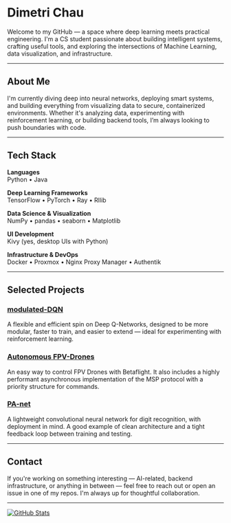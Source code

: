 # Dimetri Chau

Welcome to my GitHub — a space where deep learning meets practical engineering. I'm a CS student passionate about building intelligent systems, crafting useful tools, and exploring the intersections of Machine Learning, data visualization, and infrastructure.

---

## About Me

I'm currently diving deep into neural networks, deploying smart systems, and building everything from visualizing data to secure, containerized environments. Whether it's analyzing data, experimenting with reinforcement learning, or building backend tools, I’m always looking to push boundaries with code.

---

## Tech Stack

**Languages**  
Python • Java

**Deep Learning Frameworks**  
TensorFlow • PyTorch • Ray •  Rllib 

**Data Science & Visualization**  
NumPy • pandas • seaborn • Matplotlib

**UI Development**  
Kivy (yes, desktop UIs with Python)

**Infrastructure & DevOps**  
Docker • Proxmox • Nginx Proxy Manager • Authentik

---

## Selected Projects

### [modulated-DQN](https://github.com/Deonixlive/modulated-DQN)
A flexible and efficient spin on Deep Q-Networks, designed to be more modular, faster to train, and easier to extend — ideal for experimenting with reinforcement learning.

### [Autonomous FPV-Drones](https://github.com/Deonixlive/Control-Betaflight-Copter)
An easy way to control FPV Drones with Betaflight. It also includes a highly performant asynchronous implementation of the MSP protocol with a priority structure for commands.

### [PA-net](https://github.com/Deonixlive/PA-net)
A lightweight convolutional neural network for digit recognition, with deployment in mind. A good example of clean architecture and a tight feedback loop between training and testing.

---

## Contact

If you're working on something interesting — AI-related, backend infrastructure, or anything in between — feel free to reach out or open an issue in one of my repos. I'm always up for thoughtful collaboration.

---

[![GitHub Stats](https://github-readme-stats.vercel.app/api?username=Deonixlive&show_icons=true&theme=radical)](https://github.com/Deonixlive)
